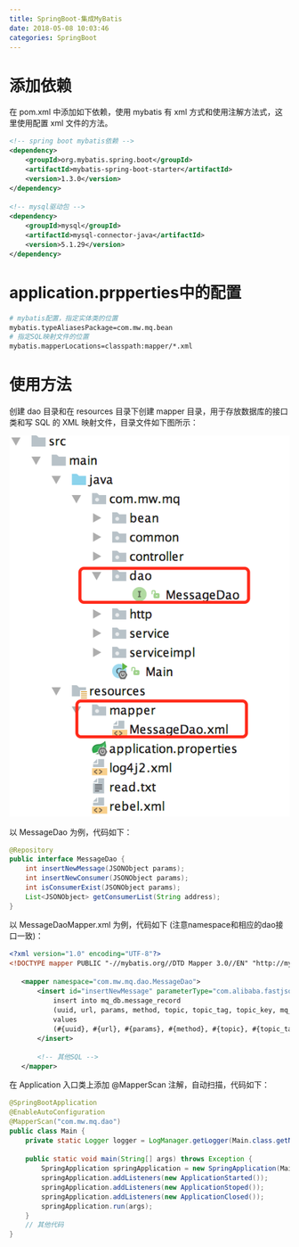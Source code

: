 ```yaml
---
title: SpringBoot-集成MyBatis
date: 2018-05-08 10:03:46
categories: SpringBoot
---
```


# 添加依赖

在 pom.xml 中添加如下依赖，使用 mybatis 有 xml 方式和使用注解方法式，这里使用配置 xml 文件的方法。

```xml
<!-- spring boot mybatis依赖 -->
<dependency>
    <groupId>org.mybatis.spring.boot</groupId>
    <artifactId>mybatis-spring-boot-starter</artifactId>
    <version>1.3.0</version>
</dependency>

<!-- mysql驱动包 -->
<dependency>
    <groupId>mysql</groupId>
    <artifactId>mysql-connector-java</artifactId>
    <version>5.1.29</version>
</dependency>
```

<!-- more -->

# application.prpperties中的配置

```sh
# mybatis配置，指定实体类的位置
mybatis.typeAliasesPackage=com.mw.mq.bean
# 指定SQL映射文件的位置
mybatis.mapperLocations=classpath:mapper/*.xml
```

# 使用方法

创建 dao 目录和在 resources 目录下创建 mapper 目录，用于存放数据库的接口类和写 SQL 的 XML 映射文件，目录文件如下图所示：

![IMAGE](SpringBoot-集成MyBatis/4970E2B669DBF3B07EDD651D265FBFBF.jpg)

以 MessageDao 为例，代码如下：

```java
@Repository
public interface MessageDao {
    int insertNewMessage(JSONObject params);
    int insertNewConsumer(JSONObject params);
    int isConsumerExist(JSONObject params);
    List<JSONObject> getConsumerList(String address);
}
```

以 MessageDaoMapper.xml 为例，代码如下 (注意namespace和相应的dao接口一致)：

```xml
<?xml version="1.0" encoding="UTF-8"?>
<!DOCTYPE mapper PUBLIC "-//mybatis.org//DTD Mapper 3.0//EN" "http://mybatis.org/dtd/mybatis-3-mapper.dtd">

   <mapper namespace="com.mw.mq.dao.MessageDao">
       <insert id="insertNewMessage" parameterType="com.alibaba.fastjson.JSONObject">
           insert into mq_db.message_record
           (uuid, url, params, method, topic, topic_tag, topic_key, mq_code, mq_type, mq_msg, mq_master, msg_from)
           values
           (#{uuid}, #{url}, #{params}, #{method}, #{topic}, #{topic_tag}, #{topic_key}, #{mq_code}, #{mq_type}, #{mq_msg}, #{mq_master}, #{msg_from});
       </insert>

       <!-- 其他SQL -->
   </mapper>
```

在 Application 入口类上添加 @MapperScan 注解，自动扫描，代码如下：

```java
@SpringBootApplication
@EnableAutoConfiguration
@MapperScan("com.mw.mq.dao")
public class Main {
    private static Logger logger = LogManager.getLogger(Main.class.getName());

    public static void main(String[] args) throws Exception {
        SpringApplication springApplication = new SpringApplication(Main.class);
        springApplication.addListeners(new ApplicationStarted());
        springApplication.addListeners(new ApplicationStoped());
        springApplication.addListeners(new ApplicationClosed());
        springApplication.run(args);
    }
    // 其他代码
}
```
